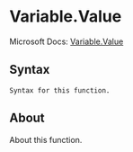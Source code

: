 ---
---

# Variable.Value

Microsoft Docs: [Variable.Value](https://docs.microsoft.com/en-us/powerquery-m/variable-value)

## Syntax

```powerquery-m
Syntax for this function.
```

## About

About this function.

